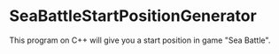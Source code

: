 # SeaBattleStartPositionGenerator
This program on C++ will give you a start position in game "Sea Battle".
